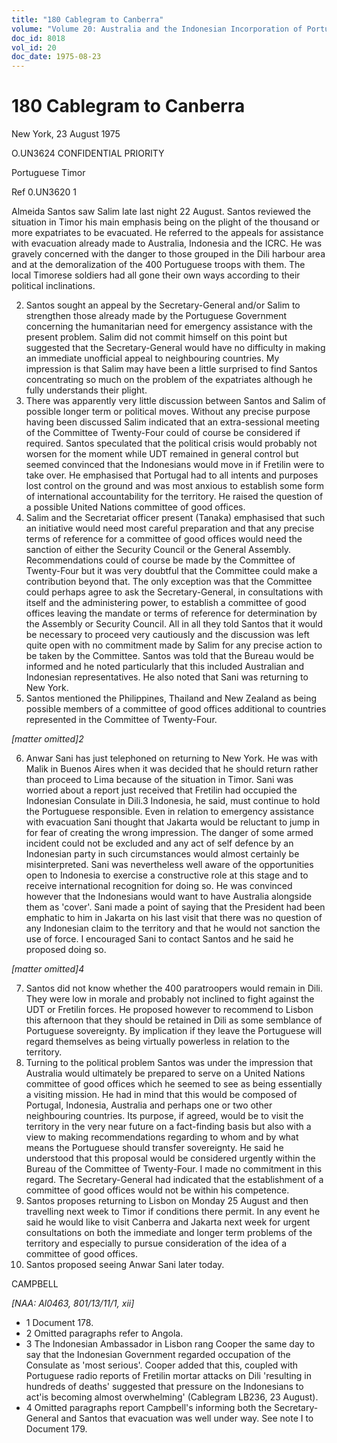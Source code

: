 ```yaml
---
title: "180 Cablegram to Canberra"
volume: "Volume 20: Australia and the Indonesian Incorporation of Portuguese Timor, 1974-1976"
doc_id: 8018
vol_id: 20
doc_date: 1975-08-23
---
```


# 180 Cablegram to Canberra

New York, 23 August 1975

O.UN3624 CONFIDENTIAL PRIORITY

Portuguese Timor

Ref 0.UN3620 1

Almeida Santos saw Salim late last night 22 August. Santos reviewed the situation in Timor his main emphasis being on the plight of the thousand or more expatriates to be evacuated. He referred to the appeals for assistance with evacuation already made to Australia, Indonesia and the ICRC. He was gravely concerned with the danger to those grouped in the Dili harbour area and at the demoralization of the 400 Portuguese troops with them. The local Timorese soldiers had all gone their own ways according to their political inclinations.

  2. Santos sought an appeal by the Secretary-General and/or Salim to strengthen those already made by the Portuguese Government concerning the humanitarian need for emergency assistance with the present problem. Salim did not commit himself on this point but suggested that the Secretary-General would have no difficulty in making an immediate unofficial appeal to neighbouring countries. My impression is that Salim may have been a little surprised to find Santos concentrating so much on the problem of the expatriates although he fully understands their plight.
  3. There was apparently very little discussion between Santos and Salim of possible longer term or political moves. Without any precise purpose having been discussed Salim indicated that an extra-sessional meeting of the Committee of Twenty-Four could of course be considered if required. Santos speculated that the political crisis would probably not worsen for the moment while UDT remained in general control but seemed convinced that the Indonesians would move in if Fretilin were to take over. He emphasised that Portugal had to all intents and purposes lost control on the ground and was most anxious to establish some form of international accountability for the territory. He raised the question of a possible United Nations committee of good offices.
  4. Salim and the Secretariat officer present (Tanaka) emphasised that such an initiative would need most careful preparation and that any precise terms of reference for a committee of good offices would need the sanction of either the Security Council or the General Assembly. Recommendations could of course be made by the Committee of Twenty-Four but it was very doubtful that the Committee could make a contribution beyond that. The only exception was that the Committee could perhaps agree to ask the Secretary-General, in consultations with itself and the administering power, to establish a committee of good offices leaving the mandate or terms of reference for determination by the Assembly or Security Council. All in all they told Santos that it would be necessary to proceed very cautiously and the discussion was left quite open with no commitment made by Salim for any precise action to be taken by the Committee. Santos was told that the Bureau would be informed and he noted particularly that this included Australian and Indonesian representatives. He also noted that Sani was returning to New York.
  5. Santos mentioned the Philippines, Thailand and New Zealand as being possible members of a committee of good offices additional to countries represented in the Committee of Twenty-Four. 

_[matter omitted]2_

  6. Anwar Sani has just telephoned on returning to New York. He was with Malik in Buenos Aires when it was decided that he should return rather than proceed to Lima because of the situation in Timor. Sani was worried about a report just received that Fretilin had occupied the Indonesian Consulate in Dili.3 Indonesia, he said, must continue to hold the Portuguese responsible. Even in relation to emergency assistance with evacuation Sani thought that Jakarta would be reluctant to jump in for fear of creating the wrong impression. The danger of some armed incident could not be excluded and any act of self defence by an Indonesian party in such circumstances would almost certainly be misinterpreted. Sani was nevertheless well aware of the opportunities open to Indonesia to exercise a constructive role at this stage and to receive international recognition for doing so. He was convinced however that the Indonesians would want to have Australia alongside them as 'cover'. Sani made a point of saying that the President had been emphatic to him in Jakarta on his last visit that there was no question of any Indonesian claim to the territory and that he would not sanction the use of force. I encouraged Sani to contact Santos and he said he proposed doing so. 

_[matter omitted]4_

  7. Santos did not know whether the 400 paratroopers would remain in Dili. They were low in morale and probably not inclined to fight against the UDT or Fretilin forces. He proposed however to recommend to Lisbon this afternoon that they should be retained in Dili as some semblance of Portuguese sovereignty. By implication if they leave the Portuguese will regard themselves as being virtually powerless in relation to the territory.
  8. Turning to the political problem Santos was under the impression that Australia would ultimately be prepared to serve on a United Nations committee of good offices which he seemed to see as being essentially a visiting mission. He had in mind that this would be composed of Portugal, Indonesia, Australia and perhaps one or two other neighbouring countries. Its purpose, if agreed, would be to visit the territory in the very near future on a fact-finding basis but also with a view to making recommendations regarding to whom and by what means the Portuguese should transfer sovereignty. He said he understood that this proposal would be considered urgently within the Bureau of the Committee of Twenty-Four. I made no commitment in this regard. The Secretary-General had indicated that the establishment of a committee of good offices would not be within his competence.
  9. Santos proposes returning to Lisbon on Monday 25 August and then travelling next week to Timor if conditions there permit. In any event he said he would like to visit Canberra and Jakarta next week for urgent consultations on both the immediate and longer term problems of the territory and especially to pursue consideration of the idea of a committee of good offices.
  10. Santos proposed seeing Anwar Sani later today.



CAMPBELL

_[NAA: Al0463, 801/13/11/1, xii]_

  * 1 Document 178.
  * 2 Omitted paragraphs refer to Angola.
  * 3 The Indonesian Ambassador in Lisbon rang Cooper the same day to say that the Indonesian Government regarded occupation of the Consulate as 'most serious'. Cooper added that this, coupled with Portuguese radio reports of Fretilin mortar attacks on Dili 'resulting in hundreds of deaths' suggested that pressure on the Indonesians to act'is becoming almost overwhelming' (Cablegram LB236, 23 August).
  * 4 Omitted paragraphs report Campbell's informing both the Secretary-General and Santos that evacuation was well under way. See note I to Document 179.


